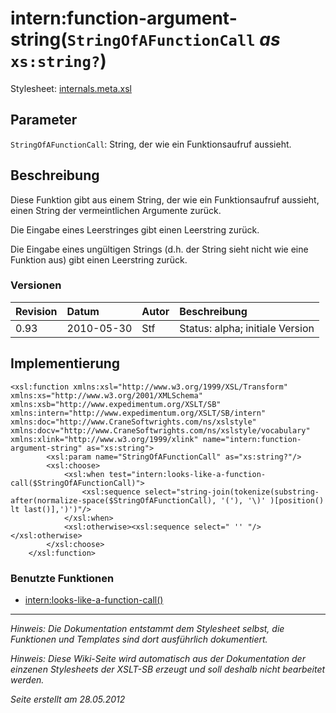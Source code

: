 # intern:function-argument-string(`StringOfAFunctionCall` _as_ `xs:string?`) #

Stylesheet: [internals.meta.xsl](http://code.google.com/p/xslt-sb/source/browse/trunk/xslt-sb/internals.meta.xsl)

## Parameter ##
`StringOfAFunctionCall`: String, der wie ein Funktionsaufruf aussieht.



## Beschreibung ##
Diese Funktion gibt aus einem String, der wie ein Funktionsaufruf aussieht, einen String der vermeintlichen Argumente zurück.

Die Eingabe eines Leerstringes gibt einen Leerstring zurück.

Die Eingabe eines ungültigen Strings (d.h. der String sieht nicht wie eine Funktion aus) gibt einen Leerstring zurück.

### Versionen ###
| Revision | Datum | Autor | Beschreibung |
|:---------|:------|:------|:-------------|
| 0.93 | 2010-05-30 | Stf |   Status: alpha;   initiale Version   |


## Implementierung ##
```
<xsl:function xmlns:xsl="http://www.w3.org/1999/XSL/Transform" xmlns:xs="http://www.w3.org/2001/XMLSchema" xmlns:xsb="http://www.expedimentum.org/XSLT/SB" xmlns:intern="http://www.expedimentum.org/XSLT/SB/intern" xmlns:doc="http://www.CraneSoftwrights.com/ns/xslstyle" xmlns:docv="http://www.CraneSoftwrights.com/ns/xslstyle/vocabulary" xmlns:xlink="http://www.w3.org/1999/xlink" name="intern:function-argument-string" as="xs:string">
		<xsl:param name="StringOfAFunctionCall" as="xs:string?"/>
		<xsl:choose>
			<xsl:when test="intern:looks-like-a-function-call($StringOfAFunctionCall)">
				<xsl:sequence select="string-join(tokenize(substring-after(normalize-space($StringOfAFunctionCall), '('), '\)' )[position() lt last()],')')"/>
			</xsl:when>
			<xsl:otherwise><xsl:sequence select=" '' "/></xsl:otherwise>
		</xsl:choose>
	</xsl:function>
```

### Benutzte Funktionen ###
  * [intern:looks-like-a-function-call()](intern_looks_like_a_function_call.md)


---


_Hinweis: Die Dokumentation entstammt dem Stylesheet selbst, die Funktionen und Templates sind dort ausführlich dokumentiert._

_Hinweis: Diese Wiki-Seite wird automatisch aus der Dokumentation der einzenen Stylesheets der XSLT-SB erzeugt und soll deshalb nicht bearbeitet werden._

_Seite erstellt am 28.05.2012_
